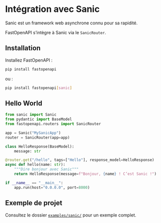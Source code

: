 # Intégration avec Sanic

Sanic est un framework web asynchrone connu pour sa rapidité.

FastOpenAPI s’intègre à Sanic via le `SanicRouter`.

## Installation

Installez FastOpenAPI :

```bash
pip install fastopenapi
```
ou :

```bash
pip install fastopenapi[sanic]
```

## Hello World

```python
from sanic import Sanic
from pydantic import BaseModel
from fastopenapi.routers import SanicRouter

app = Sanic("MySanicApp")
router = SanicRouter(app=app)

class HelloResponse(BaseModel):
    message: str

@router.get("/hello", tags=["Hello"], response_model=HelloResponse)
async def hello(name: str):
    """Dire bonjour avec Sanic"""
    return HelloResponse(message=f"Bonjour, {name} ! C’est Sanic !")

if __name__ == "__main__":
    app.run(host="0.0.0.0", port=8000)
```

## Exemple de projet

Consultez le dossier [`examples/sanic/`](https://github.com/mr-fatalyst/fastopenapi/tree/master/examples/sanic) pour un exemple complet.
